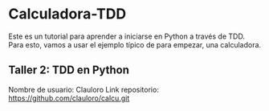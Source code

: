 # Calculadora-TDD
Este es un tutorial para aprender a iniciarse en Python a través de TDD. Para esto, vamos a usar el ejemplo típico de para empezar, una calculadora.

## Taller 2: TDD en Python
Nombre de usuario: Clauloro
Link repositorio: https://github.com/clauloro/calcu.git
